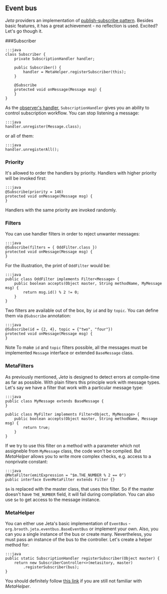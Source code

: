 <div class="page-header">
    <h2>Event bus</h2>
</div>

*Jeta* providers an implementation of [publish-subscribe pattern](https://en.wikipedia.org/wiki/Publish-subscribe_pattern). Besides basic features, it has a great achievement - no reflection is used. Excited? Let's go though it.

###Subscriber

    :::java
    class Subscriber {
        private SubscriptionHandler handler;

        public Subscriber() {
            handler = MetaHelper.registerSubscriber(this);
        }

        @Subscribe
        protected void onMessage(Message msg) {
        }
    }


As the [observer's handler](/guide/observer), `SubscriptionHandler` gives you an ability to control subscription workflow. You can stop listening a message:

    :::java
    handler.unregister(Message.class);

or all of them:

    :::java
    handler.unregisterAll();

### Priority

It's allowed to order the handlers by priority. Handlers with higher priority will be invoked first:

    :::java
    @Subscribe(priority = 146)
    protected void onMessage(Message msg) {
    }

Handlers with the same priority are invoked randomly.

### Filters

You can use handler filters in order to reject unwanter messages:

    :::java
    @Subscribe(filters = { OddFilter.class })
    protected void onMessage(Message msg) {
    }

For the illustration, the print of `OddFilter` would be:

    :::java
    public class OddFilter implements Filter<Message> {
        public boolean accepts(Object master, String methodName, MyMessage msg) {
            return msg.id() % 2 != 0;
        }
    }

Two filters are available out of the box, by `id` and by `topic`. You can define them via `@Subscribe` annotation:

    :::java
    @Subscribe(id = {2, 4}, topic = {"two", "four"})
    protected void onMessage(Message msg) {
    }

<span class="label label-info">Note</span> To make `id` and `topic` filters possible, all the messages must be implemented `Message` interface or extended `BaseMessage` class.


### MetaFilters

As previously mentioned, *Jeta* is designed to detect errors at compile-time as far as possible. With plain filters this principle work with message types. Let's say we have a filter that work with a particular message type:

    :::java
    public class MyMessage extends BaseMessage {
    }

    public class MyFilter implements Filter<Object, MyMessage> {
        public boolean accepts(Object master, String methodName, Message msg) {
            return true;
        }
    }

If we try to use this filter on a method with a parameter which not assigneble from `MyMessage` class, the code won't be compiled. But *MetaHelper* allows you to write more complex checks, e.g. access to a nonprivate constant:

    :::java
    @MetaFilter(emitExpression = "$m.THE_NUMBER % 2 == 0")
    public interface EvenMetaFilter extends Filter {}


`$m` is replaced with the master class, that uses this filter. So if the master doesn't have `THE_NUMBER` field, it will fail during compilation. You can also use `$e` to get access to the message instance.


### MetaHelper

You can either use Jeta's basic implementation of `EventBus` - `org.brooth.jeta.eventbus.BaseEventBus` or implement your own. Also, you can you a single instance of the bus or create many. Nevertheless, you must pass an instance of the bus to the controller. Let's create a helper method for:

    :::java
    public static SubscriptionHandler registerSubscriber(Object master) {
        return new SubscriberController<>(metasitory, master)
            .registerSubscriber(bus);
    }

You should definitely follow [this link](/guide/meta-helper) if you are still not familiar with *MetaHelper*.
